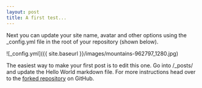 ```yaml
---
layout: post
title: A first test...
---
```


Next you can update your site name, avatar and other options using the _config.yml file in the root of your repository (shown below).

![_config.yml]({{ site.baseurl }}/images/mountains-962797_1280.jpg)

The easiest way to make your first post is to edit this one. Go into /_posts/ and update the Hello World markdown file. For more instructions head over to the [forked repository](https://AmerigoVespucci.github.io) on GitHub.
